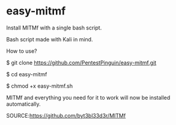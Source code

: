 # easy-mitmf
Install MITMf with a single bash script.


Bash script made with Kali in mind.



How to use?

$ git clone https://github.com/PentestPinguin/easy-mitmf.git

$ cd easy-mitmf

$ chmod +x easy-mitmf.sh

MITMf and everything you need for it to work will now be installed automatically.

SOURCE:https://github.com/byt3bl33d3r/MITMf
